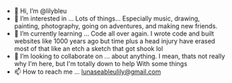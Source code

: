 - 👋 Hi, I’m @lilybleu
- 👀 I’m interested in ... Lots of things... Especially music, drawing, painting, photography, going on adventures, and making new friends.
- 🌱 I’m currently learning ... Code all over again. I wrote code and built websites like 1000 years ago but time plus a head injury have erased most of that like an etch a sketch that got shook lol
- 💞️ I’m looking to collaborate on ... about anything. I mean, thats not really why I'm here, but I'm totally down to help With some things
- 📫 How to reach me ... lunaseableulily@gmail.com 

<!---
lilybleu/lilybleu is a ✨ special ✨ repository because its `README.md` (this file) appears on your GitHub profile.
You can click the Preview link to take a look at your changes.
--->
